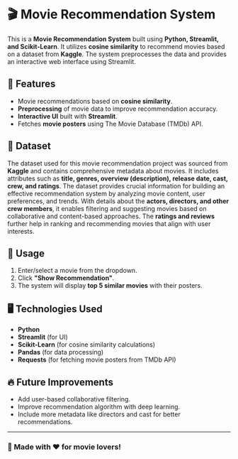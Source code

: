 # 🎬 Movie Recommendation System

This is a **Movie Recommendation System** built using **Python, Streamlit, and Scikit-Learn**. It utilizes **cosine similarity** to recommend movies based on a dataset from **Kaggle**. The system preprocesses the data and provides an interactive web interface using Streamlit.

## 🚀 Features
- Movie recommendations based on **cosine similarity**.
- **Preprocessing** of movie data to improve recommendation accuracy.
- **Interactive UI** built with **Streamlit**.
- Fetches **movie posters** using The Movie Database (TMDb) API.

## 📂 Dataset
The dataset used for this movie recommendation project was sourced from **Kaggle** and contains comprehensive metadata about movies. It includes attributes such as **title, genres, overview (description), release date, cast, crew, and ratings**. The dataset provides crucial information for building an effective recommendation system by analyzing movie content, user preferences, and trends. With details about the **actors, directors, and other crew members**, it enables filtering and suggesting movies based on collaborative and content-based approaches. The **ratings and reviews** further help in ranking and recommending movies that align with user interests.

## 📌 Usage
1. Enter/select a movie from the dropdown.
2. Click **"Show Recommendation"**.
3. The system will display **top 5 similar movies** with their posters.

## 🖥️ Technologies Used
- **Python**
- **Streamlit** (for UI)
- **Scikit-Learn** (for cosine similarity calculations)
- **Pandas** (for data processing)
- **Requests** (for fetching movie posters from TMDb API)

## 🔥 Future Improvements
- Add user-based collaborative filtering.
- Improve recommendation algorithm with deep learning.
- Include more metadata like directors and cast for better recommendations.

---

### 🎥 Made with ❤️ for movie lovers!
